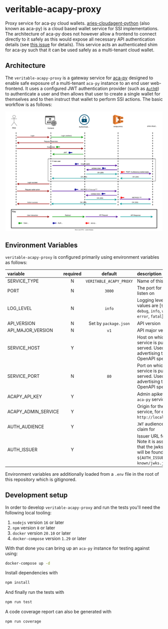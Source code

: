 # veritable-acapy-proxy

Proxy service for aca-py cloud wallets. [aries-cloudagent-python](https://github.com/hyperledger/aries-cloudagent-python) (also known as aca-py) is a cloud based wallet service for SSI implementations. The architecture of aca-py does not however allow a frontend to connect directly to it safely as this would expose all necessary API authentication details (see [this issue](https://github.com/hyperledger/aries-cloudagent-python/issues/1632) for details). This service acts an authenticated shim for aca-py such that it can be used safely as a multi-tenant cloud wallet.

## Architecture

The `veritable-acapy-proxy` is a gateway service for [aca-py](https://github.com/hyperledger/aries-cloudagent-python)
designed to enable safe exposure of a multi-tenant `aca-py` instance to an end user web-frontend. It uses a configured JWT authentication provider (such as [`Auth0`](https://auth0.com/)) to authenticate a user and then allows that user to create a single wallet for themselves and to then instruct that wallet to perform SSI actions. The basic workflow is as follows:

![architecture](readme-assets/architecture.svg)

## Environment Variables

`veritable-acapy-proxy` is configured primarily using environment variables as follows:

| variable            | required |         default         | description                                                                                                               |
| :------------------ | :------: | :---------------------: | :------------------------------------------------------------------------------------------------------------------------ |
| SERVICE_TYPE        |    N     | `VERITABLE_ACAPY_PROXY` | Name of this service                                                                                                      |
| PORT                |    N     |         `3000`          | The port for the API to listen on                                                                                         |
| LOG_LEVEL           |    N     |         `info`          | Logging level. Valid values are [`trace`, `debug`, `info`, `warn`, `error`, `fatal`]                                      |
| API_VERSION         |    N     |  Set by `package.json`  | API version                                                                                                               |
| API_MAJOR_VERSION   |    N     |          `v1`           | API major version                                                                                                         |
| SERVICE_HOST        |    Y     |                         | Host on which this service is publicly served. Used for advertising the OpenAPI spec                                      |
| SERVICE_PORT        |    N     |          `80`           | Port on which this service is publicly served. Used for advertising the OpenAPI spec                                      |
| ACAPY_API_KEY       |    Y     |                         | Admin apikey for the `aca-py` service                                                                                     |
| ACAPY_ADMIN_SERVICE |    Y     |                         | Origin for the `aca-py` service, for example `http://localhost:8001`                                                      |
| AUTH_AUDIENCE       |    Y     |                         | `JWT` audience to check claim for                                                                                         |
| AUTH_ISSUER         |    Y     |                         | Issuer URL for the `JWT`. Note it is assumed that the jwks config will be found at `${AUTH_ISSUER}/.well-known/jwks.json` |

Environment variables are additionally loaded from a `.env` file in the root of this repository which is gitignored.

## Development setup

In order to develop `veritable-acapy-proxy` and run the tests you'll need the following local tooling:

1. `nodejs` version `16` or later
2. `npm` version `8` or later
3. `docker` version `20.10` or later
4. `docker-compose` version `1.29` or later

With that done you can bring up an `aca-py` instance for testing against using:

```sh
docker-compose up -d
```

Install dependencies with

```sh
npm install
```

And finally run the tests with

```sh
npm run test
```

A code coverage report can also be generated with

```sh
npm run coverage
```
